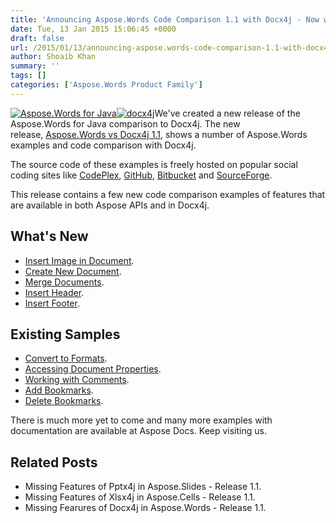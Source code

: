 ```yaml
---
title: 'Announcing Aspose.Words Code Comparison 1.1 with Docx4j - Now with Added Features'
date: Tue, 13 Jan 2015 15:06:45 +0000
draft: false
url: /2015/01/13/announcing-aspose.words-code-comparison-1.1-with-docx4j-now-with-added-features/
author: Shoaib Khan
summary: ''
tags: []
categories: ['Aspose.Words Product Family']
---
```


[![][1]](https://blog.aspose.com/wp-content/uploads/sites/2/2014/06/aspose_words-for-java.png)[![][2]](https://blog.aspose.com/wp-content/uploads/sites/2/2014/08/docx4j.png)We've created a new release of the Aspose.Words for Java comparison to Docx4j. The new release, [Aspose.Words vs Docx4j 1.1][3], shows a number of Aspose.Words examples and code comparison with Docx4j.

The source code of these examples is freely hosted on popular social coding sites like [CodePlex][4], [GitHub][5], [Bitbucket][6] and [SourceForge][7].

This release contains a few new code comparison examples of features that are available in both Aspose APIs and in Docx4j.

## What's New

*   [Insert Image in Document][8].
*   [Create New Document][9].
*   [Merge Documents][10].
*   [Insert Header][11].
*   [Insert Footer][12].

## Existing Samples

*   [Convert to Formats][13].
*   [Accessing Document Properties][14].
*   [Working with Comments][15].
*   [Add Bookmarks][16].
*   [Delete Bookmarks][17].

There is much more yet to come and many more examples with documentation are available at Aspose Docs. Keep visiting us.

## Related Posts

*   Missing Features of Pptx4j in Aspose.Slides - Release 1.1.
*   Missing Features of Xlsx4j in Aspose.Cells - Release 1.1.
*   Missing Fearures of Docx4j in Aspose.Words - Release 1.1.




[1]: https://blog.aspose.com/wp-content/uploads/sites/2/2014/06/aspose_words-for-java.png "Aspose.Words for Java"
[2]: https://blog.aspose.com/wp-content/uploads/sites/2/2014/08/docx4j.png "docx4j"
[3]: https://docs.aspose.com/
[4]: https://en.wikipedia.org/wiki/CodePlex
[5]: https://github.com/asposemarketplace/Aspose_Java_for_Docx4j
[6]: https://bitbucket.org/asposemarketplace/aspose-java-for-docx4j/
[7]: https://sourceforge.net/projects/asposejavafordocx4j/
[8]: https://docs.aspose.com/
[9]: https://docs.aspose.com/
[10]: https://docs.aspose.com/
[11]: https://docs.aspose.com/
[12]: https://docs.aspose.com/
[13]: https://downloads.aspose.com/total
[14]: https://downloads.aspose.com/total
[15]: https://docs.aspose.com/
[16]: https://docs.aspose.com/
[17]: https://docs.aspose.com/




